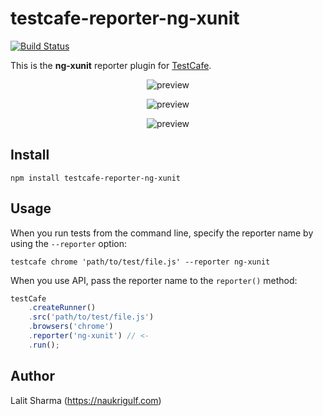 # testcafe-reporter-ng-xunit
[![Build Status](https://travis-ci.org/SkyWalker1005/testcafe-reporter-ng-xunit.svg)](https://travis-ci.org/SkyWalker1005/testcafe-reporter-ng-xunit)

This is the **ng-xunit** reporter plugin for [TestCafe](http://devexpress.github.io/testcafe).

<p align="center">
    <img src="https://user-images.githubusercontent.com/48923623/115972633-31c5d880-a56d-11eb-964f-cc369f7506ca.PNG" alt="preview" />
</p>
<p align="center">
    <img src="https://user-images.githubusercontent.com/48923623/115972657-5d48c300-a56d-11eb-9487-c8255d7102bb.PNG" alt="preview" />
</p>
<p align="center">
    <img src="https://user-images.githubusercontent.com/48923623/115972662-620d7700-a56d-11eb-9d30-9b45fa682e24.PNG" alt="preview" />
</p>

## Install

```
npm install testcafe-reporter-ng-xunit
```

## Usage

When you run tests from the command line, specify the reporter name by using the `--reporter` option:

```
testcafe chrome 'path/to/test/file.js' --reporter ng-xunit
```


When you use API, pass the reporter name to the `reporter()` method:

```js
testCafe
    .createRunner()
    .src('path/to/test/file.js')
    .browsers('chrome')
    .reporter('ng-xunit') // <-
    .run();
```

## Author
Lalit Sharma (https://naukrigulf.com)
